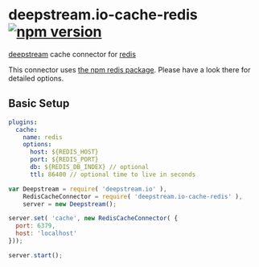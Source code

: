 # deepstream.io-cache-redis [![npm version](https://badge.fury.io/js/%40deepstream%2Fcache-redis.svg)](https://badge.fury.io/js/%40deepstream%2Fcache-redis)

[deepstream](http://deepstream.io) cache connector for [redis](http://redis.io/)

This connector uses [the npm redis package](https://www.npmjs.com/package/ioredis). Please have a look there for detailed options.

## Basic Setup
```yaml
plugins:
  cache:
    name: redis
    options:
      host: ${REDIS_HOST}
      port: ${REDIS_PORT}
      db: ${REDIS_DB_INDEX} // optional
      ttl: 86400 // optional time to live in seconds
```

```javascript
var Deepstream = require( 'deepstream.io' ),
    RedisCacheConnector = require( 'deepstream.io-cache-redis' ),
    server = new Deepstream();

server.set( 'cache', new RedisCacheConnector( {
  port: 6379,
  host: 'localhost'
}));

server.start();
```
